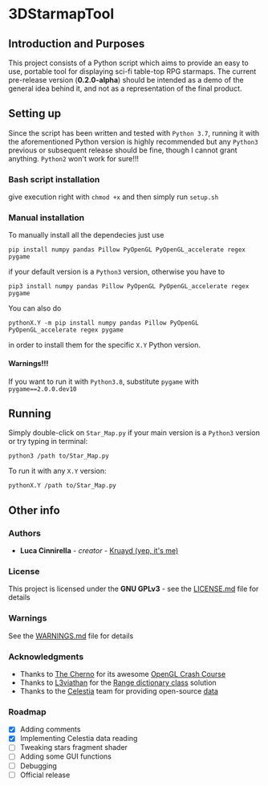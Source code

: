 # 3DStarmapTool

## Introduction and Purposes

This project consists of a Python script which aims to provide an easy to use, portable tool for displaying sci-fi table-top RPG starmaps. The current pre-release version (**0.2.0-alpha**) should be intended as a demo of the general idea behind it, and not as a representation of the final product.

## Setting up

Since the script has been written and tested with `Python 3.7`, running it with the aforementioned Python version is highly recommended but any `Python3` previous or subsequent release should be fine, though I cannot grant anything. `Python2` won't work for sure!!!

### Bash script installation

give execution right with `chmod +x` and then simply run `setup.sh`

### Manual installation

To manually install all the dependecies just use

```
pip install numpy pandas Pillow PyOpenGL PyOpenGL_accelerate regex pygame
```

if your default version is a `Python3` version, otherwise you have to

```
pip3 install numpy pandas Pillow PyOpenGL PyOpenGL_accelerate regex pygame
```

You can also do

```
pythonX.Y -m pip install numpy pandas Pillow PyOpenGL PyOpenGL_accelerate regex pygame
```

in order to install them for the specific `X.Y` Python version.

#### Warnings!!!

If you want to run it with `Python3.8`, substitute `pygame` with `pygame==2.0.0.dev10`

## Running

Simply double-click on `Star_Map.py` if your main version is a `Python3` version or try typing in terminal:

```
python3 /path to/Star_Map.py
```

To run it with any `X.Y` version:

```
pythonX.Y /path to/Star_Map.py
```

## Other info

### Authors

- **Luca Cinnirella** - *creator* - [Kruayd (yep, it's me)](https://github.com/Kruayd)

### License

This project is licensed under the **GNU GPLv3** - see the [LICENSE.md](LICENSE.md) file for details

### Warnings

See the [WARNINGS.md](WARNINGS.md) file for details

### Acknowledgments

- Thanks to [The Cherno](https://www.youtube.com/user/TheChernoProject) for its awesome [OpenGL Crash Course](https://www.youtube.com/watch?v=W3gAzLwfIP0&list=PLlrATfBNZ98foTJPJ_Ev03o2oq3-GGOS2)
- Thanks to [L3viathan](https://stackoverflow.com/users/1016216/l3viathan) for the [Range dictionary class](https://stackoverflow.com/questions/39358092/range-as-dictionary-key-in-python) solution
- Thanks to the [Celestia](https://celestia.space) team for providing open-source [data](https://github.com/CelestiaProject/Celestia/tree/master/data)

### Roadmap

- [x] Adding comments
- [x] Implementing Celestia data reading
- [ ] Tweaking stars fragment shader
- [ ] Adding some GUI functions
- [ ] Debugging
- [ ] Official release
